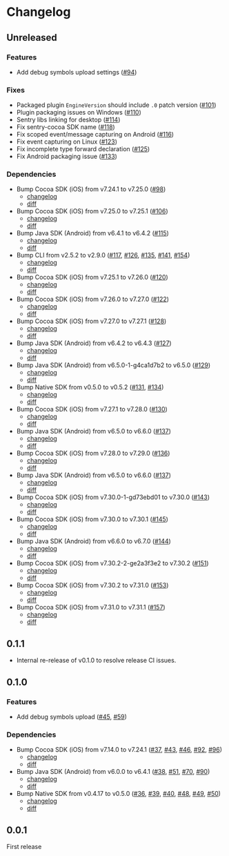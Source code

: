 # Changelog

## Unreleased

### Features

- Add debug symbols upload settings ([#94](https://github.com/getsentry/sentry-unreal/pull/94))

### Fixes

- Packaged plugin `EngineVersion` should include `.0` patch version ([#101](https://github.com/getsentry/sentry-unreal/pull/101))
- Plugin packaging issues on Windows ([#110](https://github.com/getsentry/sentry-unreal/pull/110))
- Sentry libs linking for desktop ([#114](https://github.com/getsentry/sentry-unreal/pull/114))
- Fix sentry-cocoa SDK name ([#118](https://github.com/getsentry/sentry-unreal/pull/118))
- Fix scoped event/message capturing on Android ([#116](https://github.com/getsentry/sentry-unreal/pull/116))
- Fix event capturing on Linux ([#123](https://github.com/getsentry/sentry-unreal/pull/123))
- Fix incomplete type forward declaration ([#125](https://github.com/getsentry/sentry-unreal/pull/125))
- Fix Android packaging issue ([#133](https://github.com/getsentry/sentry-unreal/pull/133))

### Dependencies

- Bump Cocoa SDK (iOS) from v7.24.1 to v7.25.0 ([#98](https://github.com/getsentry/sentry-unreal/pull/98))
  - [changelog](https://github.com/getsentry/sentry-cocoa/blob/master/CHANGELOG.md#7250)
  - [diff](https://github.com/getsentry/sentry-cocoa/compare/7.24.1...7.25.0)
- Bump Cocoa SDK (iOS) from v7.25.0 to v7.25.1 ([#106](https://github.com/getsentry/sentry-unreal/pull/106))
  - [changelog](https://github.com/getsentry/sentry-cocoa/blob/master/CHANGELOG.md#7251)
  - [diff](https://github.com/getsentry/sentry-cocoa/compare/7.25.0...7.25.1)
- Bump Java SDK (Android) from v6.4.1 to v6.4.2 ([#115](https://github.com/getsentry/sentry-unreal/pull/115))
  - [changelog](https://github.com/getsentry/sentry-java/blob/main/CHANGELOG.md#642)
  - [diff](https://github.com/getsentry/sentry-java/compare/6.4.1...6.4.2)
- Bump CLI from v2.5.2 to v2.9.0 ([#117](https://github.com/getsentry/sentry-unreal/pull/117), [#126](https://github.com/getsentry/sentry-unreal/pull/126), [#135](https://github.com/getsentry/sentry-unreal/pull/135), [#141](https://github.com/getsentry/sentry-unreal/pull/141), [#154](https://github.com/getsentry/sentry-unreal/pull/154))
  - [changelog](https://github.com/getsentry/sentry-cli/blob/master/CHANGELOG.md#290)
  - [diff](https://github.com/getsentry/sentry-cli/compare/2.5.2...2.9.0)
- Bump Cocoa SDK (iOS) from v7.25.1 to v7.26.0 ([#120](https://github.com/getsentry/sentry-unreal/pull/120))
  - [changelog](https://github.com/getsentry/sentry-cocoa/blob/master/CHANGELOG.md#7260)
  - [diff](https://github.com/getsentry/sentry-cocoa/compare/7.25.1...7.26.0)
- Bump Cocoa SDK (iOS) from v7.26.0 to v7.27.0 ([#122](https://github.com/getsentry/sentry-unreal/pull/122))
  - [changelog](https://github.com/getsentry/sentry-cocoa/blob/master/CHANGELOG.md#7270)
  - [diff](https://github.com/getsentry/sentry-cocoa/compare/7.26.0...7.27.0)
- Bump Cocoa SDK (iOS) from v7.27.0 to v7.27.1 ([#128](https://github.com/getsentry/sentry-unreal/pull/128))
  - [changelog](https://github.com/getsentry/sentry-cocoa/blob/master/CHANGELOG.md#7271)
  - [diff](https://github.com/getsentry/sentry-cocoa/compare/7.27.0...7.27.1)
- Bump Java SDK (Android) from v6.4.2 to v6.4.3 ([#127](https://github.com/getsentry/sentry-unreal/pull/127))
  - [changelog](https://github.com/getsentry/sentry-java/blob/main/CHANGELOG.md#643)
  - [diff](https://github.com/getsentry/sentry-java/compare/6.4.2...6.4.3)
- Bump Java SDK (Android) from v6.5.0-1-g4ca1d7b2 to v6.5.0 ([#129](https://github.com/getsentry/sentry-unreal/pull/129))
  - [changelog](https://github.com/getsentry/sentry-java/blob/main/CHANGELOG.md#650)
  - [diff](https://github.com/getsentry/sentry-java/compare/6.5.0-1-g4ca1d7b2...6.5.0)
- Bump Native SDK from v0.5.0 to v0.5.2 ([#131](https://github.com/getsentry/sentry-unreal/pull/131), [#134](https://github.com/getsentry/sentry-unreal/pull/134))
  - [changelog](https://github.com/getsentry/sentry-native/blob/master/CHANGELOG.md#052)
  - [diff](https://github.com/getsentry/sentry-native/compare/0.5.0...0.5.2)
- Bump Cocoa SDK (iOS) from v7.27.1 to v7.28.0 ([#130](https://github.com/getsentry/sentry-unreal/pull/130))
  - [changelog](https://github.com/getsentry/sentry-cocoa/blob/master/CHANGELOG.md#7280)
  - [diff](https://github.com/getsentry/sentry-cocoa/compare/7.27.1...7.28.0)
- Bump Java SDK (Android) from v6.5.0 to v6.6.0 ([#137](https://github.com/getsentry/sentry-unreal/pull/137))
  - [changelog](https://github.com/getsentry/sentry-java/blob/main/CHANGELOG.md#660)
  - [diff](https://github.com/getsentry/sentry-java/compare/6.5.0...6.6.0)
- Bump Cocoa SDK (iOS) from v7.28.0 to v7.29.0 ([#136](https://github.com/getsentry/sentry-unreal/pull/136))
  - [changelog](https://github.com/getsentry/sentry-cocoa/blob/master/CHANGELOG.md#7290)
  - [diff](https://github.com/getsentry/sentry-cocoa/compare/7.28.0...7.29.0)
- Bump Java SDK (Android) from v6.5.0 to v6.6.0 ([#137](https://github.com/getsentry/sentry-unreal/pull/137))
  - [changelog](https://github.com/getsentry/sentry-java/blob/main/CHANGELOG.md#660)
  - [diff](https://github.com/getsentry/sentry-java/compare/6.5.0...6.6.0)
- Bump Cocoa SDK (iOS) from v7.30.0-1-gd73ebd01 to v7.30.0 ([#143](https://github.com/getsentry/sentry-unreal/pull/143))
  - [changelog](https://github.com/getsentry/sentry-cocoa/blob/master/CHANGELOG.md#7300)
  - [diff](https://github.com/getsentry/sentry-cocoa/compare/7.30.0-1-gd73ebd01...7.30.0)
- Bump Cocoa SDK (iOS) from v7.30.0 to v7.30.1 ([#145](https://github.com/getsentry/sentry-unreal/pull/145))
  - [changelog](https://github.com/getsentry/sentry-cocoa/blob/master/CHANGELOG.md#7301)
  - [diff](https://github.com/getsentry/sentry-cocoa/compare/7.30.0...7.30.1)
- Bump Java SDK (Android) from v6.6.0 to v6.7.0 ([#144](https://github.com/getsentry/sentry-unreal/pull/144))
  - [changelog](https://github.com/getsentry/sentry-java/blob/main/CHANGELOG.md#670)
  - [diff](https://github.com/getsentry/sentry-java/compare/6.6.0...6.7.0)
- Bump Cocoa SDK (iOS) from v7.30.2-2-ge2a3f3e2 to v7.30.2 ([#151](https://github.com/getsentry/sentry-unreal/pull/151))
  - [changelog](https://github.com/getsentry/sentry-cocoa/blob/master/CHANGELOG.md#7302)
  - [diff](https://github.com/getsentry/sentry-cocoa/compare/7.30.2-2-ge2a3f3e2...7.30.2)
- Bump Cocoa SDK (iOS) from v7.30.2 to v7.31.0 ([#153](https://github.com/getsentry/sentry-unreal/pull/153))
  - [changelog](https://github.com/getsentry/sentry-cocoa/blob/master/CHANGELOG.md#7310)
  - [diff](https://github.com/getsentry/sentry-cocoa/compare/7.30.2...7.31.0)
- Bump Cocoa SDK (iOS) from v7.31.0 to v7.31.1 ([#157](https://github.com/getsentry/sentry-unreal/pull/157))
  - [changelog](https://github.com/getsentry/sentry-cocoa/blob/master/CHANGELOG.md#7311)
  - [diff](https://github.com/getsentry/sentry-cocoa/compare/7.31.0...7.31.1)

## 0.1.1

- Internal re-release of v0.1.0 to resolve release CI issues.

## 0.1.0

### Features

- Add debug symbols upload ([#45](https://github.com/getsentry/sentry-unreal/pull/45), [#59](https://github.com/getsentry/sentry-unreal/pull/59))

### Dependencies

- Bump Cocoa SDK (iOS) from v7.14.0 to v7.24.1 ([#37](https://github.com/getsentry/sentry-unreal/pull/37), [#43](https://github.com/getsentry/sentry-unreal/pull/43), [#46](https://github.com/getsentry/sentry-unreal/pull/46), [#92](https://github.com/getsentry/sentry-unreal/pull/92), [#96](https://github.com/getsentry/sentry-unreal/pull/96))
  - [changelog](https://github.com/getsentry/sentry-cocoa/blob/master/CHANGELOG.md#7241)
  - [diff](https://github.com/getsentry/sentry-cocoa/compare/7.14.0...7.24.1)
- Bump Java SDK (Android) from v6.0.0 to v6.4.1 ([#38](https://github.com/getsentry/sentry-unreal/pull/38), [#51](https://github.com/getsentry/sentry-unreal/pull/51), [#70](https://github.com/getsentry/sentry-unreal/pull/70), [#90](https://github.com/getsentry/sentry-unreal/pull/90))
  - [changelog](https://github.com/getsentry/sentry-java/blob/main/CHANGELOG.md#641)
  - [diff](https://github.com/getsentry/sentry-java/compare/6.0.0...6.4.1)
- Bump Native SDK from v0.4.17 to v0.5.0 ([#36](https://github.com/getsentry/sentry-unreal/pull/36), [#39](https://github.com/getsentry/sentry-unreal/pull/39), [#40](https://github.com/getsentry/sentry-unreal/pull/40), [#48](https://github.com/getsentry/sentry-unreal/pull/48), [#49](https://github.com/getsentry/sentry-unreal/pull/49), [#50](https://github.com/getsentry/sentry-unreal/pull/50))
  - [changelog](https://github.com/getsentry/sentry-native/blob/master/CHANGELOG.md#0418)
  - [diff](https://github.com/getsentry/sentry-native/compare/0.4.17...0.5.0)

## 0.0.1

First release
